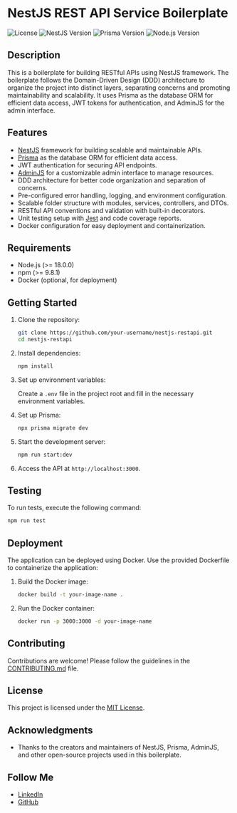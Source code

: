 # NestJS REST API Service Boilerplate

![License](https://img.shields.io/github/license/your-username/nestjs-restapi)
![NestJS Version](https://img.shields.io/badge/NestJS-%5E10.1.3-red)
![Prisma Version](https://img.shields.io/badge/Prisma-%5E5.0.0-blue)
![Node.js Version](https://img.shields.io/badge/Node.js-%5E18.0.0-green)

## Description

This is a boilerplate for building RESTful APIs using NestJS framework. The boilerplate follows the Domain-Driven Design (DDD) architecture to organize the project into distinct layers, separating concerns and promoting maintainability and scalability. It uses Prisma as the database ORM for efficient data access, JWT tokens for authentication, and AdminJS for the admin interface.

## Features

- [NestJS](https://nestjs.com) framework for building scalable and maintainable APIs.
- [Prisma](https://www.prisma.io) as the database ORM for efficient data access.
- JWT authentication for securing API endpoints.
- [AdminJS](https://adminjs.com) for a customizable admin interface to manage resources.
- DDD architecture for better code organization and separation of concerns.
- Pre-configured error handling, logging, and environment configuration.
- Scalable folder structure with modules, services, controllers, and DTOs.
- RESTful API conventions and validation with built-in decorators.
- Unit testing setup with [Jest](https://jestjs.io) and code coverage reports.
- Docker configuration for easy deployment and containerization.

## Requirements

- Node.js (>= 18.0.0)
- npm (>= 9.8.1)
- Docker (optional, for deployment)

## Getting Started

1. Clone the repository:

   ```bash
   git clone https://github.com/your-username/nestjs-restapi.git
   cd nestjs-restapi
   ```

2. Install dependencies:

   ```bash
   npm install
   ```

3. Set up environment variables:

   Create a `.env` file in the project root and fill in the necessary environment variables.

4. Set up Prisma:

   ```bash
   npx prisma migrate dev
   ```

5. Start the development server:

   ```bash
   npm run start:dev
   ```

6. Access the API at `http://localhost:3000`.

## Testing

To run tests, execute the following command:

```bash
npm run test
```

## Deployment

The application can be deployed using Docker. Use the provided Dockerfile to containerize the application:

1. Build the Docker image:

   ```bash
   docker build -t your-image-name .
   ```

2. Run the Docker container:

   ```bash
   docker run -p 3000:3000 -d your-image-name
   ```

## Contributing

Contributions are welcome! Please follow the guidelines in the [CONTRIBUTING.md](CONTRIBUTING.md) file.

## License

This project is licensed under the [MIT License](LICENSE).

## Acknowledgments

- Thanks to the creators and maintainers of NestJS, Prisma, AdminJS, and other open-source projects used in this boilerplate.

## Follow Me

- [LinkedIn](https://www.linkedin.com/in/sayanmohsin)
- [GitHub](https://github.com/sayanmohsin)
